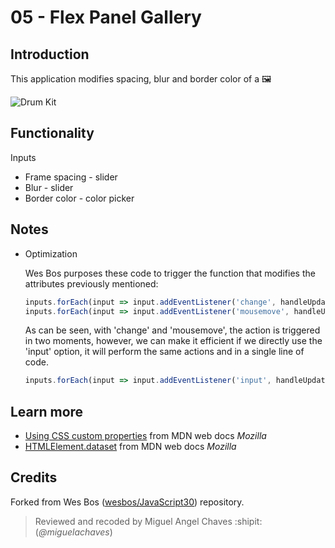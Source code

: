 # 05 - Flex Panel Gallery
## Introduction
This application modifies spacing, blur and border color of a :framed_picture:

![Drum Kit](https://res.cloudinary.com/saaec/image/upload/v1609788569/CSS_Variables_hdiyue.jpg)

## Functionality
Inputs
* Frame spacing - slider
* Blur - slider
* Border color - color picker

## Notes
* Optimization
    
    Wes Bos purposes these code to trigger the function that modifies the attributes previously mentioned:

    ```javascript
    inputs.forEach(input => input.addEventListener('change', handleUpdate));
    inputs.forEach(input => input.addEventListener('mousemove', handleUpdate));
    ```
    As can be seen, with 'change' and 'mousemove', the action is triggered in two moments, however, we can make it efficient if we directly use the 'input' option, it will perform the same actions and in a single line of code.

    ```javascript
    inputs.forEach(input => input.addEventListener('input', handleUpdate));
    ```

## Learn more
* [Using CSS custom properties](https://developer.mozilla.org/es/docs/Web/CSS/Using_CSS_custom_properties) from MDN web docs *Mozilla*
* [HTMLElement.dataset](https://developer.mozilla.org/es/docs/Web/API/HTMLElement/dataset) from MDN web docs *Mozilla*

## Credits
Forked from Wes Bos ([wesbos/JavaScript30](https://github.com/wesbos/JavaScript30)) repository.
> Reviewed and recoded by Miguel Angel Chaves :shipit: (*@miguelachaves*)